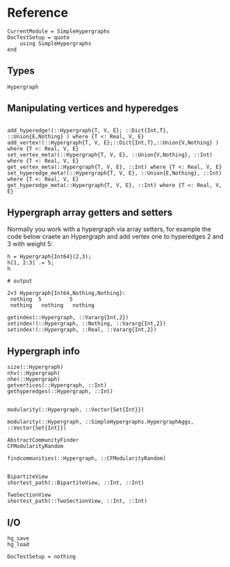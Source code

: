 Reference
=========

```@meta
CurrentModule = SimpleHypergraphs
DocTestSetup = quote
    using SimpleHypergraphs
end
```

Types
-----

```@docs
Hypergraph
```

Manipulating vertices and hyperedges
------------------------------------
```@docs

add_hyperedge!(::Hypergraph{T, V, E}; ::Dict{Int,T}, ::Union{E,Nothing} ) where {T <: Real, V, E}
add_vertex!(::Hypergraph{T, V, E};::Dict{Int,T},::Union{V,Nothing} ) where {T <: Real, V, E}
set_vertex_meta!(::Hypergraph{T, V, E}, ::Union{V,Nothing}, ::Int) where {T <: Real, V, E}
get_vertex_meta(::Hypergraph{T, V, E}, ::Int) where {T <: Real, V, E}
set_hyperedge_meta!(::Hypergraph{T, V, E}, ::Union{E,Nothing}, ::Int) where {T <: Real, V, E}
get_hyperedge_meta(::Hypergraph{T, V, E}, ::Int) where {T <: Real, V, E}
```

Hypergraph array getters and setters
------------------------------------

Normally you work with a hypergraph via array setters, for example the code below craete an Hypergraph and add vertex one to hyperedges 2 and 3 with weight 5:
```jldoctest
h = Hypergraph{Int64}(2,3);
h[1, 2:3] .= 5;  
h

# output

2×3 Hypergraph{Int64,Nothing,Nothing}:
 nothing  5         5
 nothing   nothing   nothing
```

```@docs
getindex(::Hypergraph, ::Vararg{Int,2})
setindex!(::Hypergraph, ::Nothing, ::Vararg{Int,2})
setindex!(::Hypergraph, ::Real, ::Vararg{Int,2})
```

Hypergraph info
---------------
```@docs
size(::Hypergraph)
nhv(::Hypergraph)
nhe(::Hypergraph)
getvertices(::Hypergraph, ::Int)
gethyperedges(::Hypergraph, ::Int)


modularity(::Hypergraph, ::Vector{Set{Int}})

modularity(::Hypergraph, ::SimpleHypergraphs.HypergraphAggs, ::Vector{Set{Int}})

AbstractCommunityFinder
CFModularityRandom

findcommunities(::Hypergraph, ::CFModularityRandom)


BipartiteView
shortest_path(::BipartiteView, ::Int, ::Int)

TwoSectionView
shortest_path(::TwoSectionView, ::Int, ::Int)
```

I/O
---
```@docs
hg_save
hg_load
```

```@meta
DocTestSetup = nothing
```
